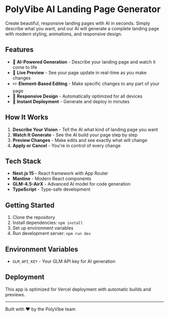 # PolyVibe AI Landing Page Generator

Create beautiful, responsive landing pages with AI in seconds. Simply describe what you want, and our AI will generate a complete landing page with modern styling, animations, and responsive design.

## Features

- 🤖 **AI-Powered Generation** - Describe your landing page and watch it come to life
- 🎨 **Live Preview** - See your page update in real-time as you make changes
- ✏️ **Element-Based Editing** - Make specific changes to any part of your page
- 📱 **Responsive Design** - Automatically optimized for all devices
- 🚀 **Instant Deployment** - Generate and deploy in minutes

## How It Works

1. **Describe Your Vision** - Tell the AI what kind of landing page you want
2. **Watch It Generate** - See the AI build your page step by step
3. **Preview Changes** - Make edits and see exactly what will change
4. **Apply or Cancel** - You're in control of every change

## Tech Stack

- **Next.js 15** - React framework with App Router
- **Mantine** - Modern React components
- **GLM-4.5-AirX** - Advanced AI model for code generation
- **TypeScript** - Type-safe development

## Getting Started

1. Clone the repository
2. Install dependencies: `npm install`
3. Set up environment variables
4. Run development server: `npm run dev`

## Environment Variables

- `GLM_API_KEY` - Your GLM API key for AI generation

## Deployment

This app is optimized for Vercel deployment with automatic builds and previews.

---

Built with ❤️ by the PolyVibe team